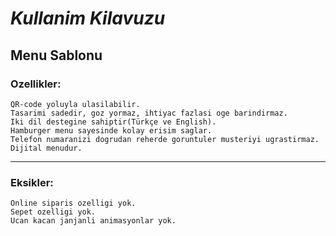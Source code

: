 ﻿# ***Kullanim Kilavuzu***

## Menu Sablonu

### Ozellikler:
    QR-code yoluyla ulasilabilir.
    Tasarimi sadedir, goz yormaz, ihtiyac fazlasi oge barindirmaz.
    Iki dil destegine sahiptir(Türkçe ve English).
    Hamburger menu sayesinde kolay erisim saglar.
    Telefon numaranizi dogrudan reherde goruntuler musteriyi ugrastirmaz.
    Dijital menudur.
---
### Eksikler:
    Online siparis ozelligi yok.
    Sepet ozelligi yok.
    Ucan kacan janjanli animasyonlar yok.

